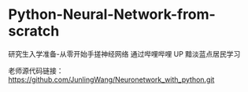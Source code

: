 # Python-Neural-Network-from-scratch
研究生入学准备-从零开始手搓神经网络
通过哔哩哔哩 UP 黯淡蓝点居民学习

老师源代码链接：
https://github.com/JunlingWang/Neuronetwork_with_python.git
